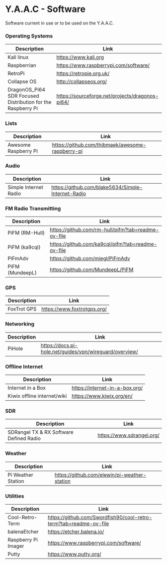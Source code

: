 # Y.A.A.C - Software

Software current in use or to be used on the Y.A.A.C.

<!-- ============================================================ -->

### Operating Systems
Description|Link
---|---
Kali linux | https://www.kali.org
Raspberrian | https://www.raspberrypi.com/software/
RetroPi | https://retropie.org.uk/
Collapse OS | http://collapseos.org/
DragonOS_Pi64 SDR Focused Distribution for the Raspberry Pi | https://sourceforge.net/projects/dragonos-pi64/

<!-- ============================================================ -->

### Lists
Description|Link
---|---
Awesome Raspberry Pi | https://github.com/thibmaek/awesome-raspberry-pi

<!-- ============================================================ -->

### Audio
Description|Link
---|---
Simple Internet Radio | https://github.com/blake5634/Simple-Internet-Radio

<!-- ============================================================ -->

### FM Radio Transmitting
Description|Link
---|---
PiFM (RM-Hull) | https://github.com/rm-hull/pifm?tab=readme-ov-file
PiFM (ka9cql) | https://github.com/ka9cql/pifm?tab=readme-ov-file
PiFmAdv | https://github.com/miegl/PiFmAdv
PiFM (MundeepL) |https://github.com/MundeepL/PiFM

<!-- ============================================================ -->

### GPS
Description|Link
---|---
FoxTrot GPS | https://www.foxtrotgps.org/

<!-- ============================================================ -->

### Networking
Description|Link
---|---
PiHole | https://docs.pi-hole.net/guides/vpn/wireguard/overview/

<!-- ============================================================ -->

### Offline Internet
Description|Link
---|---
Internet in a Box | https://internet-in-a-box.org/            
Kiwix offline internet/wiki | https://www.kiwix.org/en/

<!-- ============================================================ -->

### SDR
Description|Link
---|---
SDRangel TX & RX Software Defined Radio | https://www.sdrangel.org/

<!-- ============================================================ -->

### Weather
Description|Link
---|---
Pi Weather Station | https://github.com/elewin/pi-weather-station

<!-- ============================================================ -->

### Utilities
Description|Link
---|---
Cool-Retro-Term | https://github.com/Swordfish90/cool-retro-term?tab=readme-ov-file
balenaEtcher | https://etcher.balena.io/
Raspberry Pi Imager | https://www.raspberrypi.com/software/
Putty | https://www.putty.org/

